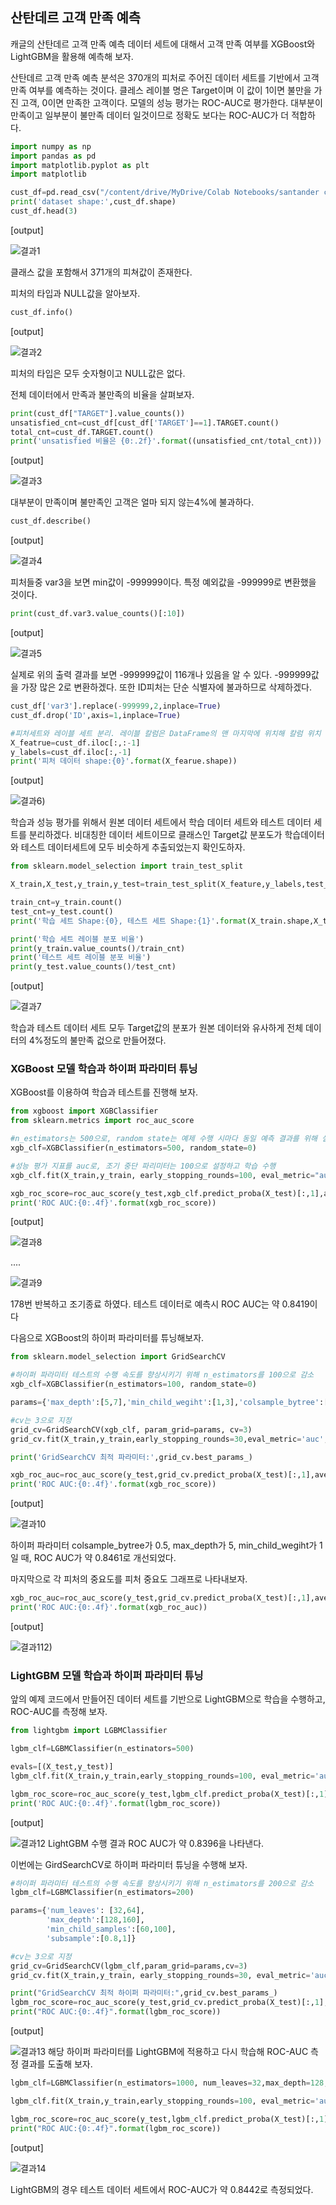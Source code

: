 ## 산탄데르 고객 만족 예측

캐글의 산탄데르 고객 만족 예측 데이터 세트에 대해서 고객 만족 여부를 XGBoost와 LightGBM을 활용해 예측해 보자.

산탄데르 고객 만족 예측 분석은 370개의 피처로 주어진 데이터 세트를 기반에서 고객 만족 여부를 예측하는 것이다. 클레스 레이블 명은 Target이며 이 값이 1이면 불만을 가진 고객, 0이면 만족한 고객이다. 모델의 성능 평가는 ROC-AUC로 평가한다. 대부분이 만족이고 일부분이 불만족 데이터 일것이므로 정확도 보다는 ROC-AUC가 더 적합하다.

```python
import numpy as np
import pandas as pd
import matplotlib.pyplot as plt
import matplotlib

cust_df=pd.read_csv("/content/drive/MyDrive/Colab Notebooks/santander countomer satisfaction/train.csv",encoding='latin-1')
print('dataset shape:',cust_df.shape)
cust_df.head(3)
```

[output]

![결과1](https://user-images.githubusercontent.com/77263283/124486089-35d16a80-dde8-11eb-830e-d20f881cfb55.png)

클래스 값을 포함해서 371개의 피쳐값이 존재한다.

피처의 타입과 NULL값을 알아보자.

```python
cust_df.info()
```

[output]

![결과2](https://user-images.githubusercontent.com/77263283/124486105-38cc5b00-dde8-11eb-82c0-945650536107.png)

피처의 타입은 모두 숫자형이고 NULL값은 없다.

전체 데이터에서 만족과 불만족의 비율을 살펴보자.

```python
print(cust_df["TARGET"].value_counts())
unsatisfied_cnt=cust_df[cust_df['TARGET']==1].TARGET.count()
total_cnt=cust_df.TARGET.count()
print('unsatisfied 비율은 {0:.2f}'.format((unsatisfied_cnt/total_cnt)))
```

[output]

![결과3](https://user-images.githubusercontent.com/77263283/124486118-3c5fe200-dde8-11eb-845a-f78458e997aa.png)

대부분이 만족이며 불만족인 고객은 얼마 되지 않는4%에 불과하다.

```python
cust_df.describe()
```

[output]

![결과4](https://user-images.githubusercontent.com/77263283/124486125-3e29a580-dde8-11eb-996a-9d73a7a87370.png)

피처들중 var3을 보면 min값이 -999999이다. 특정 예외값을 -999999로 변환했을 것이다.

```python
print(cust_df.var3.value_counts()[:10])
```

[output]

![결과5](https://user-images.githubusercontent.com/77263283/124486138-41249600-dde8-11eb-9821-c1098f7e8cb0.png)

실제로 위의 출력 결과를 보면 -999999값이 116개나 있음을 알 수 있다. -999999값을 가장 많은 2로 변환하겠다. 또한 ID피처는 단순 식별자에 불과하므로 삭제하겠다.

```python
cust_df['var3'].replace(-999999,2,inplace=True)
cust_df.drop('ID',axis=1,inplace=True)

#피처세트와 레이블 세트 분리. 레이블 칼럼은 DataFrame의 맨 마지막에 위치해 칼럼 위치 -1로분리
X_featrue=cust_df.iloc[:,:-1]
y_labels=cust_df.iloc[:,-1]
print('피처 데이터 shape:{0}'.format(X_fearue.shape))
```

[output]

![결과6](https://user-images.githubusercontent.com/77263283/124486155-441f8680-dde8-11eb-8181-d0b4126b64e4.png))

학습과 성능 평가를 위해서 원본 데이터 세트에서 학습 데이터 세트와 테스트 데이터 세트를 분리하겠다. 비대칭한 데이터 세트이므로 클래스인 Target값 분포도가 학습데이터와 테스트 데이터세트에 모두 비슷하게 추출되었는지 확인도하자.

```python
from sklearn.model_selection import train_test_split

X_train,X_test,y_train,y_test=train_test_split(X_feature,y_labels,test_size=0.2,random_state=0)

train_cnt=y_train.count()
test_cnt=y_test.count()
print('학습 세트 Shape:{0}, 테스트 세트 Shape:{1}'.format(X_train.shape,X_test.shape))

print('학습 세트 레이블 분포 비율')
print(y_train.value_counts()/train_cnt)
print('테스트 세트 레이블 분포 비율')
print(y_test.value_counts()/test_cnt)
```

[output]

![결과7](https://user-images.githubusercontent.com/77263283/124486166-471a7700-dde8-11eb-9aa4-023a5fbdeaa9.png)

학습과 테스트 데이터 세트 모두 Target값의 분포가 원본 데이터와 유사하게 전체 데이터의 4%정도의 불만족 겂으로 만들어졌다.

### XGBoost 모델 학습과 하이퍼 파라미터 튜닝

XGBoost를 이용하여 학습과 테스트를 진행해 보자.

```python
from xgboost import XGBClassifier
from sklearn.metrics import roc_auc_score

#n_estimators는 500으로, random state는 예제 수행 시마다 동일 예측 결과를 위해 설정.
xgb_clf=XGBClassifier(n_estimators=500, random_state=0)

#성능 평가 지표를 auc로, 조기 중단 파리미터는 100으로 설정하고 학습 수행
xgb_clf.fit(X_train,y_train, early_stopping_rounds=100, eval_metric="auc",eval_set=[(X_train,y_train),(X_test,y_test)])

xgb_roc_score=roc_auc_score(y_test,xgb_clf.predict_proba(X_test)[:,1],average='macro')
print('ROC AUC:{0:.4f}'.format(xgb_roc_score))
```

[output]

![결과8](https://user-images.githubusercontent.com/77263283/124486173-4a156780-dde8-11eb-97d6-c0383e4f775a.png)

....

![결과9](https://user-images.githubusercontent.com/77263283/124486193-4e418500-dde8-11eb-9c51-43735493105b.png)

178번 반복하고 조기종료 하였다. 테스트 데이터로 예측시 ROC AUC는 약 0.8419이다

다음으로 XGBoost의 하이퍼 파라미터를 튜닝해보자.

```python
from sklearn.model_selection import GridSearchCV

#하이퍼 파라미터 테스트의 수행 속도를 향상시키기 위해 n_estimators를 100으로 감소
xgb_clf=XGBClassifier(n_estimators=100, random_state=0)

params={'max_depth':[5,7],'min_child_wegiht':[1,3],'colsample_bytree':[0.5,0.75]}

#cv는 3으로 지정
grid_cv=GridSearchCV(xgb_clf, param_grid=params, cv=3)
grid_cv.fit(X_train,y_train,early_stopping_rounds=30,eval_metric='auc',eval_set=[(X_train,y_train),(X_test,y_test)])

print('GridSearchCV 최적 파라미터:',grid_cv.best_params_)

xgb_roc_auc=roc_auc_score(y_test,grid_cv.predict_proba(X_test)[:,1],average='macro')
print('ROC AUC:{0:.4f}'.format(xgb_roc_score))
```

[output]

![결과10](https://user-images.githubusercontent.com/77263283/124486206-526da280-dde8-11eb-8853-a524fd74d0ab.png)

하이퍼 파라미터 colsample_bytree가 0.5, max_depth가 5, min_child_wegiht가 1일 때, ROC AUC가 약 0.8461로 개선되었다.

마지막으로 각 피처의 중요도를 피처 중요도 그래프로 나타내보자.

```python
xgb_roc_auc=roc_auc_score(y_test,grid_cv.predict_proba(X_test)[:,1],average='macro')
print('ROC AUC:{0:.4f}'.format(xgb_roc_auc))
```

[output]

![결과11](https://user-images.githubusercontent.com/77263283/124486221-54cffc80-dde8-11eb-9923-2c9b2de4de2f.png)2)

### LightGBM 모델 학습과 하이퍼 파라미터 튜닝

앞의 예제 코드에서 만들어진 데이터 세트를 기반으로 LightGBM으로 학습을 수행하고, ROC-AUC를 측정해 보자.

```python
from lightgbm import LGBMClassifier

lgbm_clf=LGBMClassifier(n_estinators=500)

evals=[(X_test,y_test)]
lgbm_clf.fit(X_train,y_train,early_stopping_rounds=100, eval_metric='auc',eval_set=evals, verbose=True)

lgbm_roc_score=roc_auc_score(y_test,lgbm_clf.predict_proba(X_test)[:,1],average='macro')
print('ROC AUC:{0:.4f}'.format(lgbm_roc_score))
```

[output]

![결과12](https://user-images.githubusercontent.com/77263283/124486241-58fc1a00-dde8-11eb-8200-4e5bb7bc9097.png)
LightGBM 수행 결과 ROC AUC가 약 0.8396을 나타낸다.

이번에는 GirdSearchCV로 하이퍼 파라미터 튜닝을 수행해 보자.

```python
#하이퍼 파라미터 테스트의 수행 속도를 향상시키기 위해 n_estimators를 200으로 감소
lgbm_clf=LGBMClassifier(n_estimators=200)

params={'num_leaves': [32,64],
        'max_depth':[128,160],
        'min_child_samples':[60,100],
        'subsample':[0.8,1]}

#cv는 3으로 지정
grid_cv=GridSearchCV(lgbm_clf,param_grid=params,cv=3)
grid_cv.fit(X_train,y_train, early_stopping_rounds=30, eval_metric='auc', eval_set=evals)

print("GridSearchCV 최적 하이퍼 파라미터:",grid_cv.best_params_)
lgbm_roc_score=roc_auc_score(y_test,grid_cv.predict_proba(X_test)[:,1],average='macro')
print("ROC AUC:{0:.4f}".format(lgbm_roc_score))
```

[output]

![결과13](https://user-images.githubusercontent.com/77263283/124486286-65807280-dde8-11eb-9310-227cf683be2e.png)
해당 하이퍼 파라미터를 LightGBM에 적용하고 다시 학습해 ROC-AUC 측정 결과를 도출해 보자.

```python
lgbm_clf=LGBMClassifier(n_estimators=1000, num_leaves=32,max_depth=128,min_child_samples=100,subsample=0.8)

lgbm_clf.fit(X_train,y_train,early_stopping_rounds=100, eval_metric='auc',eval_set=evals,verbose=True)

lgbm_roc_score=roc_auc_score(y_test,lgbm_clf.predict_proba(X_test)[:,1], average='macro')
print("ROC AUC:{0:.4f}".format(lgbm_roc_score))
```

[output]

![결과14](https://user-images.githubusercontent.com/77263283/124486295-6913f980-dde8-11eb-9349-c21bf6d853d8.png)

LightGBM의 경우 테스트 데이터 세트에서 ROC-AUC가 약 0.8442로 측정되었다.
